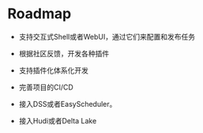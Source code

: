 # Roadmap

* 支持交互式Shell或者WebUI，通过它们来配置和发布任务

* 根据社区反馈，开发各种插件

* 支持插件化体系化开发

* 完善项目的CI/CD

* 接入DSS或者EasyScheduler。

* 接入Hudi或者Delta Lake

